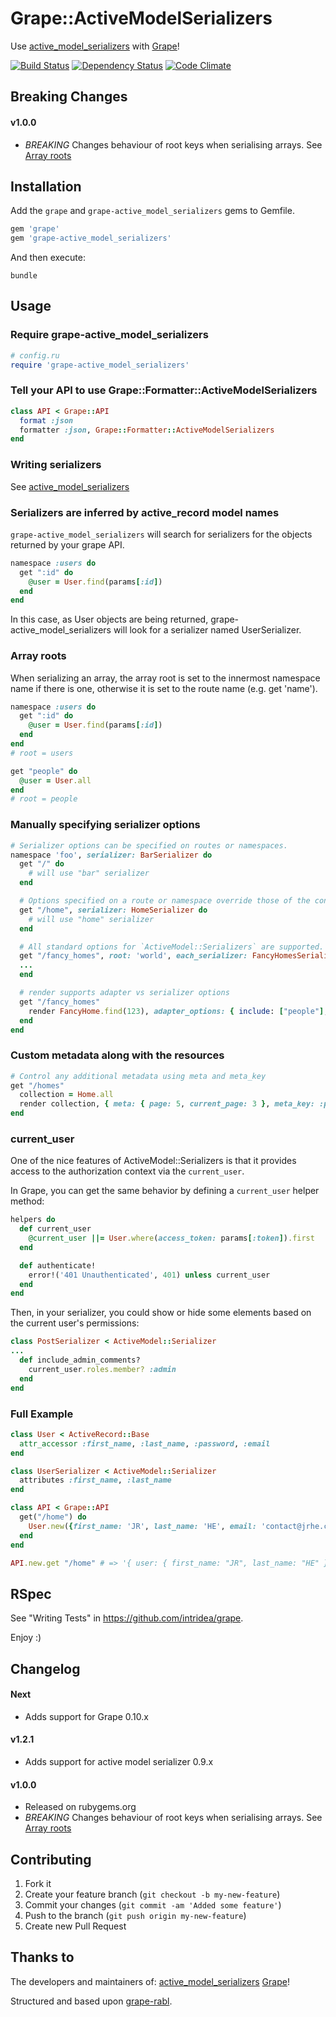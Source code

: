 # Grape::ActiveModelSerializers

Use [active_model_serializers](https://github.com/rails-api/active_model_serializers) with [Grape](https://github.com/intridea/grape)!

[![Build Status](https://api.travis-ci.org/jrhe/grape-active_model_serializers.png)](http://travis-ci.org/jrhe/grape-active_model_serializers) [![Dependency Status](https://gemnasium.com/jrhe/grape-active_model_serializers.png)](https://gemnasium.com/jrhe/grape-active_model_serializers) [![Code Climate](https://codeclimate.com/github/jrhe/grape-active_model_serializers.png)](https://codeclimate.com/github/jrhe/grape-active_model_serializers)

## Breaking Changes
#### v1.0.0
* *BREAKING* Changes behaviour of root keys when serialising arrays. See [Array roots](https://github.com/jrhe/grape-active_model_serializers#array-roots)

## Installation

Add the `grape` and `grape-active_model_serializers` gems to Gemfile.

```ruby
gem 'grape'
gem 'grape-active_model_serializers'
```

And then execute:

    bundle

## Usage

### Require grape-active_model_serializers

```ruby
# config.ru
require 'grape-active_model_serializers'
```


### Tell your API to use Grape::Formatter::ActiveModelSerializers

```ruby
class API < Grape::API
  format :json
  formatter :json, Grape::Formatter::ActiveModelSerializers
end
```


### Writing serializers

See [active_model_serializers](https://github.com/rails-api/active_model_serializers)


### Serializers are inferred by active_record model names

`grape-active_model_serializers` will search for serializers for the objects returned by your grape API.

```ruby
namespace :users do
  get ":id" do
    @user = User.find(params[:id])
  end
end
```
In this case, as User objects are being returned, grape-active_model_serializers will look for a serializer named UserSerializer.

### Array roots
When serializing an array, the array root is set to the innermost namespace name if there is one, otherwise it is set to the route name (e.g. get 'name').

```ruby
namespace :users do
  get ":id" do
    @user = User.find(params[:id])
  end
end
# root = users
```

```ruby
get "people" do
  @user = User.all
end
# root = people
```

### Manually specifying serializer options

```ruby
# Serializer options can be specified on routes or namespaces.
namespace 'foo', serializer: BarSerializer do
  get "/" do
    # will use "bar" serializer
  end

  # Options specified on a route or namespace override those of the containing namespace.
  get "/home", serializer: HomeSerializer do
    # will use "home" serializer
  end

  # All standard options for `ActiveModel::Serializers` are supported.
  get "/fancy_homes", root: 'world', each_serializer: FancyHomesSerializer
  ...
  end

  # render supports adapter vs serializer options
  get "/fancy_homes"
    render FancyHome.find(123), adapter_options: { include: ["people"], ... }, serializer_options: { ... }
  end
end
```

### Custom metadata along with the resources

```ruby
# Control any additional metadata using meta and meta_key
get "/homes"
  collection = Home.all
  render collection, { meta: { page: 5, current_page: 3 }, meta_key: :pagination_info }
end
```

### current_user

One of the nice features of ActiveModel::Serializers is that it
provides access to the authorization context via the `current_user`.

In Grape, you can get the same behavior by defining a `current_user`
helper method:

```ruby
helpers do
  def current_user
    @current_user ||= User.where(access_token: params[:token]).first
  end

  def authenticate!
    error!('401 Unauthenticated', 401) unless current_user
  end
end
```

Then, in your serializer, you could show or hide some elements
based on the current user's permissions:

```ruby
class PostSerializer < ActiveModel::Serializer
...
  def include_admin_comments?
    current_user.roles.member? :admin
  end
end
```

### Full Example

```ruby
class User < ActiveRecord::Base
  attr_accessor :first_name, :last_name, :password, :email
end

class UserSerializer < ActiveModel::Serializer
  attributes :first_name, :last_name
end

class API < Grape::API
  get("/home") do
    User.new({first_name: 'JR', last_name: 'HE', email: 'contact@jrhe.co.uk'})
  end
end

API.new.get "/home" # => '{ user: { first_name: "JR", last_name: "HE" } }'
```


## RSpec

See "Writing Tests" in https://github.com/intridea/grape.

Enjoy :)

## Changelog

#### Next
* Adds support for Grape 0.10.x


#### v1.2.1
* Adds support for active model serializer 0.9.x


#### v1.0.0
* Released on rubygems.org
* *BREAKING* Changes behaviour of root keys when serialising arrays. See [Array roots](https://github.com/jrhe/grape-active_model_serializers#array-roots)


## Contributing

1. Fork it
2. Create your feature branch (`git checkout -b my-new-feature`)
3. Commit your changes (`git commit -am 'Added some feature'`)
4. Push to the branch (`git push origin my-new-feature`)
5. Create new Pull Request


## Thanks to
The developers and maintainers of:
[active_model_serializers](https://github.com/rails-api/active_model_serializers)
[Grape](https://github.com/intridea/grape)!

Structured and based upon [grape-rabl](https://github.com/LTe/grape-rabl).
